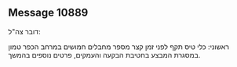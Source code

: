 ## Message 10889

דובר צה"ל:

ראשוני: כלי טיס תקף לפני זמן קצר מספר מחבלים חמושים במרחב הכפר טמון במסגרת המבצע בחטיבת הבקעה והעמקים, פרטים נוספים בהמשך.

